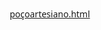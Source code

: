 [poçoartesiano.html](https://github.com/user-attachments/files/23151004/pocoartesiano.html)
<!DOCTYPE html>
<html lang="pt-BR">
<head>
    <meta charset="UTF-8">
    <meta name="viewport" content="width=device-width, initial-scale=1.0">
    <title>Poço Artesiano - Simulador com Patos</title>
    <style>
        * {
            margin: 0;
            padding: 0;
            box-sizing: border-box;
            font-family: 'Segoe UI', Tahoma, Geneva, Verdana, sans-serif;
        }
        
        body {
            background: linear-gradient(to bottom, #87CEEB, #1E90FF);
            min-height: 100vh;
            display: flex;
            flex-direction: column;
            align-items: center;
            padding: 20px;
            color: #333;
        }
        
        .container {
            max-width: 1000px;
            width: 100%;
            display: flex;
            flex-direction: column;
            align-items: center;
        }
        
        header {
            text-align: center;
            margin-bottom: 20px;
            width: 100%;
            background-color: rgba(255, 255, 255, 0.8);
            padding: 15px;
            border-radius: 10px;
            box-shadow: 0 4px 8px rgba(0, 0, 0, 0.2);
        }
        
        h1 {
            color: #1E5799;
            margin-bottom: 10px;
            font-size: 2.5rem;
        }
        
        .stats {
            display: flex;
            justify-content: space-around;
            width: 100%;
            margin-bottom: 20px;
            background-color: rgba(255, 255, 255, 0.8);
            padding: 15px;
            border-radius: 10px;
            box-shadow: 0 4px 8px rgba(0, 0, 0, 0.2);
        }
        
        .stat-box {
            text-align: center;
        }
        
        .stat-value {
            font-size: 1.8rem;
            font-weight: bold;
            color: #1E5799;
        }
        
        .game-area {
            display: flex;
            width: 100%;
            gap: 20px;
        }
        
        .well-container {
            flex: 2;
            background-color: rgba(255, 255, 255, 0.8);
            border-radius: 10px;
            padding: 20px;
            box-shadow: 0 4px 8px rgba(0, 0, 0, 0.2);
            display: flex;
            flex-direction: column;
            align-items: center;
        }
        
        .well {
            width: 300px;
            height: 500px;
            background-color: #8B4513;
            border: 10px solid #654321;
            border-radius: 10px;
            position: relative;
            overflow: hidden;
            margin-bottom: 20px;
        }
        
        .brick {
            width: 100%;
            height: 20px;
            background-color: #A0522D;
            border-bottom: 2px solid #8B4513;
            position: absolute;
            left: 0;
        }
        
        .water {
            position: absolute;
            bottom: 0;
            width: 100%;
            background: linear-gradient(to top, #1E90FF, #00BFFF);
            transition: height 0.5s;
        }
        
        .duck {
            position: absolute;
            width: 40px;
            height: 40px;
            background-image: url('data:image/svg+xml;utf8,<svg xmlns="http://www.w3.org/2000/svg" viewBox="0 0 100 100"><path d="M50,20 C60,10 80,15 80,30 C90,40 85,60 70,65 C75,75 65,85 50,80 C35,85 25,75 30,65 C15,60 10,40 20,30 C20,15 40,10 50,20 Z" fill="yellow"/><circle cx="35" cy="35" r="5" fill="black"/><path d="M60,45 C70,50 75,60 65,65" stroke="orange" stroke-width="5" fill="none"/></svg>');
            background-size: contain;
            background-repeat: no-repeat;
            z-index: 10;
            transition: all 2s ease-in-out;
        }
        
        .click-area {
            width: 200px;
            height: 80px;
            background-color: #1E5799;
            color: white;
            border: none;
            border-radius: 10px;
            font-size: 1.5rem;
            font-weight: bold;
            cursor: pointer;
            transition: all 0.2s;
            box-shadow: 0 4px 0 #0E3766;
            display: flex;
            justify-content: center;
            align-items: center;
        }
        
        .click-area:active {
            transform: translateY(4px);
            box-shadow: 0 0 0 #0E3766;
        }
        
        .upgrades {
            flex: 1;
            background-color: rgba(255, 255, 255, 0.8);
            border-radius: 10px;
            padding: 20px;
            box-shadow: 0 4px 8px rgba(0, 0, 0, 0.2);
            display: flex;
            flex-direction: column;
            max-height: 600px;
            overflow-y: auto;
        }
        
        .upgrade {
            background-color: #f0f8ff;
            border: 2px solid #1E5799;
            border-radius: 8px;
            padding: 15px;
            margin-bottom: 15px;
            cursor: pointer;
            transition: all 0.2s;
        }
        
        .upgrade:hover {
            background-color: #e1f0ff;
            transform: translateY(-2px);
        }
        
        .upgrade:active {
            transform: translateY(1px);
        }
        
        .upgrade-title {
            font-weight: bold;
            color: #1E5799;
            font-size: 1.2rem;
        }
        
        .upgrade-description {
            font-size: 0.9rem;
            margin: 5px 0;
        }
        
        .upgrade-cost {
            font-weight: bold;
            color: #2E8B57;
        }
        
        .upgrade-owned {
            color: #666;
            font-size: 0.8rem;
            margin-top: 5px;
        }
        
        .disabled {
            opacity: 0.5;
            cursor: not-allowed;
        }
        
        .disabled:hover {
            transform: none;
            background-color: #f0f8ff;
        }
        
        .achievements {
            width: 100%;
            background-color: rgba(255, 255, 255, 0.8);
            border-radius: 10px;
            padding: 20px;
            margin-top: 20px;
            box-shadow: 0 4px 8px rgba(0, 0, 0, 0.2);
        }
        
        .achievement {
            display: flex;
            align-items: center;
            margin-bottom: 10px;
            padding: 10px;
            background-color: #f9f9f9;
            border-radius: 5px;
        }
        
        .achievement-icon {
            width: 40px;
            height: 40px;
            background-color: #FFD700;
            border-radius: 50%;
            display: flex;
            justify-content: center;
            align-items: center;
            margin-right: 10px;
            font-weight: bold;
        }
        
        .achievement-locked {
            background-color: #ccc;
        }
        
        @media (max-width: 768px) {
            .game-area {
                flex-direction: column;
            }
            
            .well {
                width: 250px;
                height: 400px;
            }
        }
    </style>
</head>
<body>
    <div class="container">
        <header>
            <h1>Poço Artesiano Simulator</h1>
            <p>Clique para construir tijolos e encher seu poço de água. Compre upgrades para aumentar sua produção e atraia patos!</p>
        </header>
        
        <div class="stats">
            <div class="stat-box">
                <div class="stat-label">Tijolos</div>
                <div class="stat-value" id="bricks">0</div>
            </div>
            <div class="stat-box">
                <div class="stat-label">Água por Clique</div>
                <div class="stat-value" id="water-per-click">1</div>
            </div>
            <div class="stat-box">
                <div class="stat-label">Água por Segundo</div>
                <div class="stat-value" id="water-per-second">0</div>
            </div>
            <div class="stat-box">
                <div class="stat-label">Água Total</div>
                <div class="stat-value" id="total-water">0</div>
            </div>
            <div class="stat-box">
                <div class="stat-label">Patos</div>
                <div class="stat-value" id="ducks">0</div>
            </div>
        </div>
        
        <div class="game-area">
            <div class="well-container">
                <div class="well" id="well">
                    <div class="water" id="water" style="height: 0%;"></div>
                    <!-- Patos serão adicionados aqui via JavaScript -->
                </div>
                <button class="click-area" id="click-button">
                    CAVAR POÇO
                </button>
            </div>
            
            <div class="upgrades" id="upgrades">
                <!-- Upgrades serão adicionados via JavaScript -->
            </div>
        </div>
        
        <div class="achievements" id="achievements">
            <h2>Conquistas</h2>
            <!-- Conquistas serão adicionadas via JavaScript -->
        </div>
    </div>

    <script>
        // Dados do jogo
        const gameState = {
            bricks: 0,
            totalWater: 0,
            waterPerClick: 1,
            waterPerSecond: 0,
            waterLevel: 0,
            ducks: 0,
            maxDucks: 0,
            upgrades: [
                {
                    id: 1,
                    name: "Pá Melhorada",
                    description: "Aumenta a água por clique em 1",
                    baseCost: 10,
                    cost: 10,
                    owned: 0,
                    effect: () => { gameState.waterPerClick += 1; }
                },
                {
                    id: 2,
                    name: "Balde Resistente",
                    description: "Aumenta a água por clique em 2",
                    baseCost: 50,
                    cost: 50,
                    owned: 0,
                    effect: () => { gameState.waterPerClick += 2; }
                },
                {
                    id: 3,
                    name: "Bomba Manual",
                    description: "Gera 1 água por segundo",
                    baseCost: 100,
                    cost: 100,
                    owned: 0,
                    effect: () => { gameState.waterPerSecond += 1; }
                },
                {
                    id: 4,
                    name: "Motor Elétrico",
                    description: "Gera 5 água por segundo",
                    baseCost: 500,
                    cost: 500,
                    owned: 0,
                    effect: () => { gameState.waterPerSecond += 5; }
                },
                {
                    id: 5,
                    name: "Poço Profundo",
                    description: "Dobra a água por clique",
                    baseCost: 1000,
                    cost: 1000,
                    owned: 0,
                    effect: () => { gameState.waterPerClick *= 2; }
                },
                {
                    id: 6,
                    name: "Sistema de Filtragem",
                    description: "Triplica a água por segundo",
                    baseCost: 5000,
                    cost: 5000,
                    owned: 0,
                    effect: () => { gameState.waterPerSecond *= 3; }
                },
                {
                    id: 7,
                    name: "Atrair Patos",
                    description: "Atrai 1 pato para seu poço (gera água extra)",
                    baseCost: 200,
                    cost: 200,
                    owned: 0,
                    effect: () => { 
                        gameState.maxDucks += 1;
                        addDuck();
                    }
                },
                {
                    id: 8,
                    name: "Fazenda de Patos",
                    description: "Atrai 5 patos de uma vez",
                    baseCost: 1500,
                    cost: 1500,
                    owned: 0,
                    effect: () => { 
                        gameState.maxDucks += 5;
                        for (let i = 0; i < 5; i++) {
                            setTimeout(() => addDuck(), i * 500);
                        }
                    }
                },
                {
                    id: 9,
                    name: "Alimentador Automático",
                    description: "Cada pato gera 1 água por segundo",
                    baseCost: 3000,
                    cost: 3000,
                    owned: 0,
                    effect: () => { 
                        // Efeito aplicado no gameLoop
                    }
                },
                {
                    id: 10,
                    name: "Poço Sagrado",
                    description: "Dobra todos os ganhos de água",
                    baseCost: 10000,
                    cost: 10000,
                    owned: 0,
                    effect: () => { 
                        gameState.waterPerClick *= 2;
                        gameState.waterPerSecond *= 2;
                    }
                },
                {
                    id: 11,
                    name: "Torneira Mágica",
                    description: "Gera 10% da água total por segundo",
                    baseCost: 20000,
                    cost: 20000,
                    owned: 0,
                    effect: () => { 
                        // Efeito aplicado no gameLoop
                    }
                },
                {
                    id: 12,
                    name: "Fonte Inesgotável",
                    description: "Gera 1000 água por segundo",
                    baseCost: 50000,
                    cost: 50000,
                    owned: 0,
                    effect: () => { 
                        gameState.waterPerSecond += 1000;
                    }
                }
            ],
            achievements: [
                {
                    id: 1,
                    name: "Primeiros Passos",
                    description: "Construa 10 tijolos",
                    goal: 10,
                    achieved: false
                },
                {
                    id: 2,
                    name: "Poço Raso",
                    description: "Alcance 100 de água",
                    goal: 100,
                    achieved: false
                },
                {
                    id: 3,
                    name: "Cavador Experiente",
                    description: "Construa 100 tijolos",
                    goal: 100,
                    achieved: false
                },
                {
                    id: 4,
                    name: "Amigo dos Patos",
                    description: "Tenha 5 patos no poço",
                    goal: 5,
                    achieved: false
                },
                {
                    id: 5,
                    name: "Poço Artesiano",
                    description: "Alcance 1000 de água",
                    goal: 1000,
                    achieved: false
                },
                {
                    id: 6,
                    name: "Fazendeiro de Patos",
                    description: "Tenha 20 patos no poço",
                    goal: 20,
                    achieved: false
                },
                {
                    id: 7,
                    name: "Mestre dos Poços",
                    description: "Alcance 10000 de água",
                    goal: 10000,
                    achieved: false
                },
                {
                    id: 8,
                    name: "Lenda dos Patos",
                    description: "Tenha 50 patos no poço",
                    goal: 50,
                    achieved: false
                }
            ]
        };

        // Elementos do DOM
        const bricksElement = document.getElementById('bricks');
        const waterPerClickElement = document.getElementById('water-per-click');
        const waterPerSecondElement = document.getElementById('water-per-second');
        const totalWaterElement = document.getElementById('total-water');
        const ducksElement = document.getElementById('ducks');
        const clickButton = document.getElementById('click-button');
        const wellElement = document.getElementById('well');
        const waterElement = document.getElementById('water');
        const upgradesElement = document.getElementById('upgrades');
        const achievementsElement = document.getElementById('achievements');

        // Inicialização do jogo
        function initGame() {
            updateDisplay();
            renderUpgrades();
            renderAchievements();
            
            // Configurar o botão de clique
            clickButton.addEventListener('click', handleClick);
            
            // Configurar o loop do jogo
            setInterval(gameLoop, 1000);
        }

        // Loop principal do jogo
        function gameLoop() {
            // Adicionar água automática
            let waterThisSecond = gameState.waterPerSecond;
            
            // Adicionar água dos patos (se tiver o upgrade)
            const alimentadorUpgrade = gameState.upgrades.find(u => u.id === 9);
            if (alimentadorUpgrade && alimentadorUpgrade.owned > 0) {
                waterThisSecond += gameState.ducks;
            }
            
            // Adicionar água da torneira mágica (se tiver o upgrade)
            const torneiraUpgrade = gameState.upgrades.find(u => u.id === 11);
            if (torneiraUpgrade && torneiraUpgrade.owned > 0) {
                waterThisSecond += Math.floor(gameState.totalWater * 0.1);
            }
            
            gameState.totalWater += waterThisSecond;
            
            // Atualizar nível da água
            updateWaterLevel();
            
            // Verificar conquistas
            checkAchievements();
            
            // Atualizar display
            updateDisplay();
        }

        // Manipulador de clique
        function handleClick() {
            // Adicionar tijolo
            gameState.bricks += 1;
            
            // Adicionar água
            gameState.totalWater += gameState.waterPerClick;
            
            // Atualizar nível da água
            updateWaterLevel();
            
            // Adicionar tijolo visual
            addBrick();
            
            // Chance de atrair pato naturalmente
            if (gameState.maxDucks > gameState.ducks && Math.random() < 0.01) {
                addDuck();
            }
            
            // Verificar conquistas
            checkAchievements();
            
            // Atualizar display
            updateDisplay();
        }

        // Adicionar tijolo visual
        function addBrick() {
            const brick = document.createElement('div');
            brick.className = 'brick';
            
            // Calcular a posição do tijolo (do fundo para cima)
            const brickHeight = 20;
            const brickCount = gameState.bricks;
            const bottomPosition = brickCount * brickHeight;
            
            brick.style.bottom = `${bottomPosition}px`;
            
            wellElement.appendChild(brick);
        }

        // Adicionar pato
        function addDuck() {
            if (gameState.ducks >= gameState.maxDucks) return;
            
            gameState.ducks += 1;
            
            const duck = document.createElement('div');
            duck.className = 'duck';
            duck.id = `duck-${gameState.ducks}`;
            
            // Posicionar o pato aleatoriamente na água
            const waterHeight = parseFloat(waterElement.style.height) || 0;
            const maxTop = Math.min(waterHeight - 10, 90); // Garantir que o pato fique na água
            const topPosition = Math.max(10, Math.random() * maxTop);
            const leftPosition = 10 + Math.random() * 80;
            
            duck.style.top = `${topPosition}%`;
            duck.style.left = `${leftPosition}%`;
            
            wellElement.appendChild(duck);
            
            // Animar o pato
            animateDuck(duck);
            
            updateDisplay();
        }

        // Animar pato
        function animateDuck(duck) {
            setInterval(() => {
                if (Math.random() < 0.3) {
                    const currentLeft = parseFloat(duck.style.left);
                    const newLeft = Math.max(5, Math.min(95, currentLeft + (Math.random() * 20 - 10)));
                    duck.style.left = `${newLeft}%`;
                    
                    // Virar o pato na direção do movimento
                    if (newLeft > currentLeft) {
                        duck.style.transform = 'scaleX(1)';
                    } else {
                        duck.style.transform = 'scaleX(-1)';
                    }
                }
            }, 2000);
        }

        // Atualizar nível da água
        function updateWaterLevel() {
            // Calcular a porcentagem de água baseada no total (máximo 100%)
            const maxWater = 100000; // Água máxima para encher o poço
            const waterPercentage = Math.min((gameState.totalWater / maxWater) * 100, 100);
            
            waterElement.style.height = `${waterPercentage}%`;
        }

        // Atualizar display
        function updateDisplay() {
            bricksElement.textContent = gameState.bricks.toLocaleString();
            waterPerClickElement.textContent = gameState.waterPerClick.toLocaleString();
            waterPerSecondElement.textContent = gameState.waterPerSecond.toLocaleString();
            totalWaterElement.textContent = Math.floor(gameState.totalWater).toLocaleString();
            ducksElement.textContent = `${gameState.ducks}/${gameState.maxDucks}`;
            
            // Atualizar upgrades
            renderUpgrades();
        }

        // Renderizar upgrades
        function renderUpgrades() {
            upgradesElement.innerHTML = '<h2>Melhorias</h2>';
            
            gameState.upgrades.forEach(upgrade => {
                const upgradeElement = document.createElement('div');
                upgradeElement.className = `upgrade ${gameState.totalWater < upgrade.cost ? 'disabled' : ''}`;
                
                upgradeElement.innerHTML = `
                    <div class="upgrade-title">${upgrade.name}</div>
                    <div class="upgrade-description">${upgrade.description}</div>
                    <div class="upgrade-cost">Custo: ${upgrade.cost.toLocaleString()} água</div>
                    <div class="upgrade-owned">Comprado: ${upgrade.owned}</div>
                `;
                
                if (gameState.totalWater >= upgrade.cost) {
                    upgradeElement.addEventListener('click', () => purchaseUpgrade(upgrade));
                }
                
                upgradesElement.appendChild(upgradeElement);
            });
        }

        // Comprar upgrade
        function purchaseUpgrade(upgrade) {
            if (gameState.totalWater >= upgrade.cost) {
                gameState.totalWater -= upgrade.cost;
                upgrade.owned += 1;
                upgrade.cost = Math.floor(upgrade.baseCost * Math.pow(1.5, upgrade.owned));
                
                // Aplicar efeito do upgrade
                upgrade.effect();
                
                updateDisplay();
            }
        }

        // Renderizar conquistas
        function renderAchievements() {
            achievementsElement.innerHTML = '<h2>Conquistas</h2>';
            
            gameState.achievements.forEach(achievement => {
                const achievementElement = document.createElement('div');
                achievementElement.className = 'achievement';
                
                let goalType;
                if (achievement.name.includes('tijolos')) {
                    goalType = gameState.bricks;
                } else if (achievement.name.includes('patos') || achievement.name.includes('Pato')) {
                    goalType = gameState.ducks;
                } else {
                    goalType = gameState.totalWater;
                }
                
                achievementElement.innerHTML = `
                    <div class="achievement-icon ${achievement.achieved ? '' : 'achievement-locked'}">
                        ${achievement.achieved ? '✓' : '?'}
                    </div>
                    <div>
                        <div><strong>${achievement.name}</strong></div>
                        <div>${achievement.description}</div>
                        <div>Progresso: ${Math.min(goalType, achievement.goal).toLocaleString()}/${achievement.goal.toLocaleString()}</div>
                    </div>
                `;
                
                achievementsElement.appendChild(achievementElement);
            });
        }

        // Verificar conquistas
        function checkAchievements() {
            gameState.achievements.forEach(achievement => {
                if (!achievement.achieved) {
                    let goalType;
                    if (achievement.name.includes('tijolos')) {
                        goalType = gameState.bricks;
                    } else if (achievement.name.includes('patos') || achievement.name.includes('Pato')) {
                        goalType = gameState.ducks;
                    } else {
                        goalType = gameState.totalWater;
                    }
                    
                    if (goalType >= achievement.goal) {
                        achievement.achieved = true;
                        renderAchievements();
                        
                        // Recompensa por conquista
                        if (achievement.id === 4) { // Amigo dos Patos
                            gameState.maxDucks += 2;
                            addDuck();
                            addDuck();
                        } else if (achievement.id === 6) { // Fazendeiro de Patos
                            gameState.maxDucks += 5;
                            for (let i = 0; i < 5; i++) {
                                setTimeout(() => addDuck(), i * 500);
                            }
                        } else if (achievement.id === 8) { // Lenda dos Patos
                            gameState.waterPerSecond += 100;
                        }
                    }
                }
            });
        }

        // Iniciar o jogo quando a página carregar
        window.addEventListener('load', initGame);
    </script>
</body>
</html>
